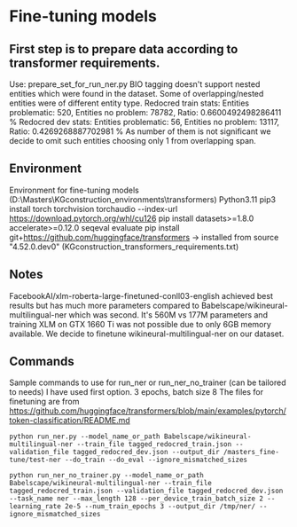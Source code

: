 # Fine-tuning models

## First step is to prepare data according to transformer requirements.
Use: prepare_set_for_run_ner.py
BIO tagging doesn't support nested entities which were found in the dataset. Some of overlapping/nested entities were of
different entity type.
Redocred train stats: Entities problematic: 520, Entities no problem: 78782, Ratio: 0.6600492498286411 %
Redocred dev stats: Entities problematic: 56, Entities no problem: 13117, Ratio: 0.4269268887702981 %
As number of them is not significant we decide to omit such entities choosing only 1 from overlapping span.

## Environment

Environment for fine-tuning models (D:\Masters\KGconstruction_environments\transformers) Python3.11
pip3 install torch torchvision torchaudio --index-url https://download.pytorch.org/whl/cu126
pip install datasets>=1.8.0 accelerate>=0.12.0 seqeval evaluate
pip install git+https://github.com/huggingface/transformers -> installed from source "4.52.0.dev0"
(KGconstruction_transformers_requirements.txt)

## Notes

FacebookAI/xlm-roberta-large-finetuned-conll03-english achieved best results but has much more parameters compared to
Babelscape/wikineural-multilingual-ner which was second.
It's 560M vs 177M parameters and training XLM on GTX 1660 Ti was not possible due to only 6GB memory available.
We decide to finetune wikineural-multilingual-ner on our dataset.

## Commands

Sample commands to use for run_ner or run_ner_no_trainer (can be tailored to needs) I have used first option. 3 epochs,
batch size 8
The files for finetuning are from https://github.com/huggingface/transformers/blob/main/examples/pytorch/token-classification/README.md

```
python run_ner.py --model_name_or_path Babelscape/wikineural-multilingual-ner --train_file tagged_redocred_train.json --validation_file tagged_redocred_dev.json --output_dir /masters_fine-tune/test-ner --do_train --do_eval --ignore_mismatched_sizes

python run_ner_no_trainer.py --model_name_or_path Babelscape/wikineural-multilingual-ner --train_file tagged_redocred_train.json --validation_file tagged_redocred_dev.json --task_name ner --max_length 128 --per_device_train_batch_size 2 --learning_rate 2e-5 --num_train_epochs 3 --output_dir /tmp/ner/ --ignore_mismatched_sizes
```
